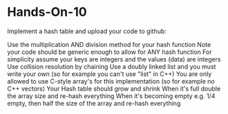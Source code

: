 # Hands-On-10

Implement a hash table and upload your code to github:

Use the multiplication AND division method for your hash function
Note your code should be generic enough to allow for ANY hash function
For simplicity assume your keys are integers and the values (data) are integers
Use collision resolution by chaining
Use a doubly linked list and you must write your own (so for example you can't use "list" in C++)
You are only allowed to use C-style array's for this implementation (so for example no C++ vectors)
Your Hash table should grow and shrink
When it's full double the array size and re-hash everything
When it's becoming empty e.g. 1/4 empty, then half the size of the array and re-hash everything
